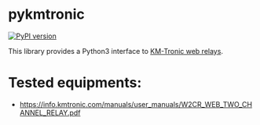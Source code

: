 # pykmtronic

[![PyPI version](https://badge.fury.io/py/pykmtronic.svg)](https://badge.fury.io/py/pykmtronic)

This library provides a Python3 interface to [KM-Tronic web relays](https://info.kmtronic.com/lan-relays.html).

# Tested equipments:

- https://info.kmtronic.com/manuals/user_manuals/W2CR_WEB_TWO_CHANNEL_RELAY.pdf
